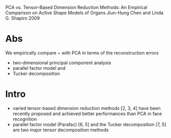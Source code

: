 PCA vs. Tensor-Based Dimension Reduction Methods:
  An Empirical Comparison on Active Shape Models of Organs
Jiun-Hung Chen and Linda G. Shapiro
2009

# Abs

We empirically compare ~ with PCA in terms of the reconstruction errors
  * two-dimensional principal component analysis
  * parallel factor model and
  * Tucker decomposition

# Intro

* varied tensor-based dimension reduction methods [2, 3, 4] have been recently
  proposed and achieved better performances than PCA in face recognition
* parallel factor model (Parafac) [6, 5] and the Tucker decomposition [7, 5]
  are two major tensor decomposition methods
